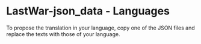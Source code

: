 # LastWar-json_data - Languages
To propose the translation in your language, copy one of the JSON files and replace the texts with those of your language.